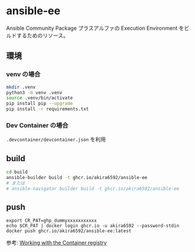 # ansible-ee

Ansible Community Package プラスアルファの Execution Environment をビルドするためのリソース。

## 環境

### venv の場合
```sh
mkdir .venv
python3 -m venv .venv
source .venv/bin/activate
pip install pip --upgrade
pip install -r requirements.txt 
```

### Dev Container の場合

`.devcontainer/devcontainer.json` を利用

## build

```sh
cd build
ansible-builder build -t ghcr.io/akira6592/ansible-ee
# または
# ansible-navigator builder build -t ghcr.io/akira6592/ansible-ee
```

## push

```
export CR_PAT=ghp_dummyxxxxxxxxxxx
echo $CR_PAT | docker login ghcr.io -u akira6592 --password-stdin
docker push ghcr.io/akira6592/ansible-ee:latest
```

参考:
[Working with the Container registry](https://docs.github.com/en/packages/working-with-a-github-packages-registry/working-with-the-container-registry)
